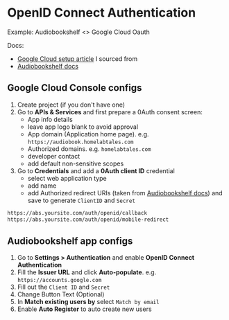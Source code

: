 # OpenID Connect Authentication

Example: Audiobookshelf <> Google Cloud Oauth

Docs:
- [Google Cloud setup article](https://www.itix.fr/blog/use-google-account-openid-connect-provider/) I sourced from
- [Audiobookshelf docs](https://www.audiobookshelf.org/guides/oidc_authentication/)


## Google Cloud Console configs

1. Create project (if you don't have one)
2. Go to **APIs & Services** and first prepare a 0Auth consent screen:
    - App info details
    - leave app logo blank to avoid approval
    - App domain (Application home page). e.g. `https://audiobook.homelabtales.com`
    - Authorized domains. e.g. `homelabtales.com`
    - developer contact
    - add default non-sensitive scopes
3. Go to **Credentials** and add a **0Auth client ID** credential
    - select web application type
    - add name
    - add Authorized redirect URIs (taken from [Audiobookshelf docs](https://www.audiobookshelf.org/guides/oidc_authentication/#configuring-your-oidc-provider)) and save to generate `ClientID` and `Secret`

```markdown
https://abs.yoursite.com/auth/openid/callback
https://abs.yoursite.com/auth/openid/mobile-redirect
```

## Audiobookshelf app configs

1. Go to **Settings > Authentication** and enable **OpenID Connect Authentication**
2. Fill the **Issuer URL** and click **Auto-populate**. e.g. `https://accounts.google.com`
3. Fill out the `Client ID` and `Secret`
4. Change Button Text (Optional)
5. In **Match existing users by** select `Match by email`
6. Enable **Auto Register** to auto create new users



